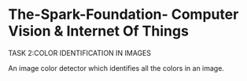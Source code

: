 # The-Spark-Foundation- Computer Vision & Internet Of Things
TASK 2:COLOR IDENTIFICATION IN IMAGES

An image color detector which identifies all the colors in an image.
